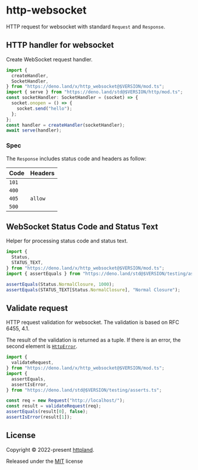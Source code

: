 # http-websocket

HTTP request for websocket with standard `Request` and `Response`.

## HTTP handler for websocket

Create WebSocket request handler.

```ts
import {
  createHandler,
  SocketHandler,
} from "https://deno.land/x/http_websocket@$VERSION/mod.ts";
import { serve } from "https://deno.land/std@$VERSION/http/mod.ts";
const socketHandler: SocketHandler = (socket) => {
  socket.onopen = () => {
    socket.send("hello");
  };
};
const handler = createHandler(socketHandler);
await serve(handler);
```

### Spec

The `Response` includes status code and headers as follow:

| Code  | Headers |
| ----- | ------- |
| `101` |         |
| `400` |         |
| `405` | `allow` |
| `500` |         |

## WebSocket Status Code and Status Text

Helper for processing status code and status text.

```ts
import {
  Status,
  STATUS_TEXT,
} from "https://deno.land/x/http_websocket@$VERSION/mod.ts";
import { assertEquals } from "https://deno.land/std@$VERSION/testing/asserts.ts";

assertEquals(Status.NormalClosure, 1000);
assertEquals(STATUS_TEXT[Status.NormalClosure], "Normal Closure");
```

## Validate request

HTTP request validation for websocket. The validation is based on RFC 6455, 4.1.

The result of the validation is returned as a tuple. If there is an error, the
second element is [`HttpError`](https://deno.land/std/http/mod.ts?s=HttpError).

```ts
import {
  validateRequest,
} from "https://deno.land/x/http_websocket@$VERSION/mod.ts";
import {
  assertEquals,
  assertIsError,
} from "https://deno.land/std@$VERSION/testing/asserts.ts";

const req = new Request("http://localhost/");
const result = validateRequest(req);
assertEquals(result[0], false);
assertIsError(result[1]);
```

## License

Copyright © 2022-present [httpland](https://github.com/httpland).

Released under the [MIT](./LICENSE) license
